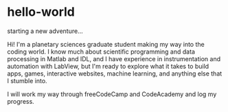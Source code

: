 # hello-world
starting a new adventure...

Hi!
I'm a planetary sciences graduate student making my way into the coding world. I know much about scientific programming and data processing in Matlab and IDL, and I have experience in instrumentation and automation with LabView, but I'm ready to explore what it takes to build apps, games, interactive websites, machine learning, and anything else that I stumble into. 

I will work my way through freeCodeCamp and CodeAcademy and log my progress. 
